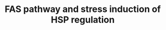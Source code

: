 ---
annotations:
- type: Pathway Ontology
  value: FasL mediated signaling pathway
authors:
- 169.230.77.174
- MaintBot
- Thomas
- Khanspers
- Christine Chichester
- L Dupuis
- Eweitz
description: 'This pathway describes the Fas induced apoptosis and interplay with
  Hsp27 in response to stress.  More info: [http://www.biocarta.com/pathfiles/h_hsp27Pathway.asp
  BioCarta].'
last-edited: 2021-05-16
organisms:
- Rattus norvegicus
redirect_from:
- /index.php/Pathway:WP89
- /instance/WP89
schema-jsonld:
- '@context': https://schema.org/
  '@id': https://wikipathways.github.io/pathways/WP89.html
  '@type': Dataset
  creator:
    '@type': Organization
    name: WikiPathways
  description: 'This pathway describes the Fas induced apoptosis and interplay with
    Hsp27 in response to stress.  More info: [http://www.biocarta.com/pathfiles/h_hsp27Pathway.asp
    BioCarta].'
  keywords:
  - Arhgdib
  - Cycs
  - Parp1
  - Casp6
  - Prkdc
  - FAP1
  - Daxx
  - Jun
  - Map3k1
  - Faf1
  - Lmnb2
  - Hspb1
  - Ceramide
  - Map3k7
  - Faslg
  - Casp9
  - Lmnb1
  - Spna2
  - Mapk8
  - Dffb
  - Ripk2
  - Pak2
  - Casp3
  - Cflar
  - CASP10
  - Il1a
  - Casp8
  - Rb1
  - Bcl2
  - Fadd
  - Dffa
  - Mapkapk2
  - Mapkapk3
  - Lmna
  - Pak1
  - Map2k4
  - Apaf1
  - actin
  - Phosphate
  - Casp7
  - Fas
  - Tnf
  - Glutathione
  license: CC0
  name: FAS pathway and stress induction of HSP regulation
seo: CreativeWork
title: FAS pathway and stress induction of HSP regulation
wpid: WP89
---